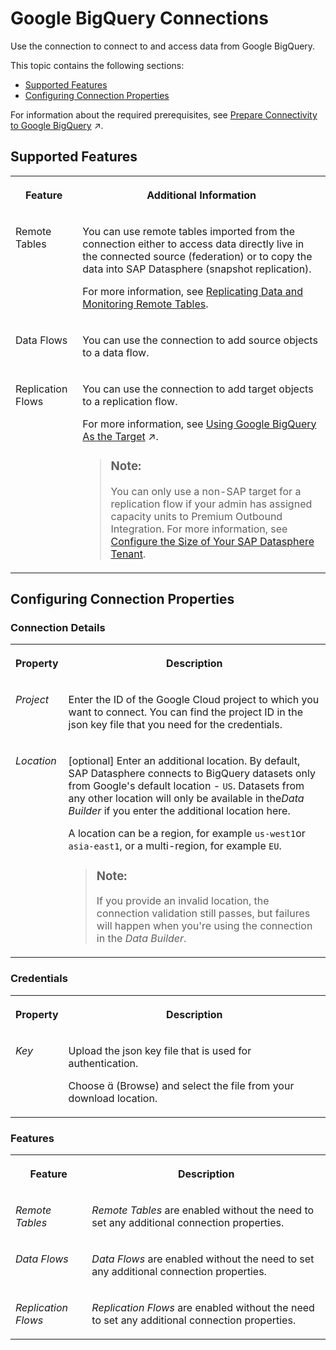 <!-- loio30ed77de13864368bdc596099b37ed70 -->

<link rel="stylesheet" type="text/css" href="../css/sap-icons.css"/>

# Google BigQuery Connections

Use the connection to connect to and access data from Google BigQuery. 



This topic contains the following sections:

-   [Supported Features](google-bigquery-connections-30ed77d.md#loio30ed77de13864368bdc596099b37ed70__GBQ_usage)
-   [Configuring Connection Properties](google-bigquery-connections-30ed77d.md#loio30ed77de13864368bdc596099b37ed70__connection_properties)

For information about the required prerequisites, see [Prepare Connectivity to Google BigQuery](https://help.sap.com/viewer/935116dd7c324355803d4b85809cec97/DEV_CURRENT/en-US/529cef1eee6a45a69ae4e51951718900.html "To be able to successfully validate and use a connection to a Google BigQuery data source for remote tables, certain preparations have to be made.") :arrow_upper_right:.



<a name="loio30ed77de13864368bdc596099b37ed70__GBQ_usage"/>

## Supported Features


<table>
<tr>
<th valign="top">

Feature

</th>
<th valign="top">

Additional Information

</th>
</tr>
<tr>
<td valign="top">

Remote Tables

</td>
<td valign="top">

You can use remote tables imported from the connection either to access data directly live in the connected source \(federation\) or to copy the data into SAP Datasphere \(snapshot replication\).

For more information, see [Replicating Data and Monitoring Remote Tables](../Data-Integration-Monitor/replicating-data-and-monitoring-remote-tables-4dd95d7.md). 

</td>
</tr>
<tr>
<td valign="top">

Data Flows

</td>
<td valign="top">

You can use the connection to add source objects to a data flow.

</td>
</tr>
<tr>
<td valign="top">

Replication Flows

</td>
<td valign="top">

You can use the connection to add target objects to a replication flow.

For more information, see [Using Google BigQuery As the Target](https://help.sap.com/viewer/24f836070a704022a40c15442163e5cf/DEV_CURRENT/en-US/56d4472a0e1f44d58e07ca26ab666328.html "If you use Google BigQuery as the target for your replication flow, you need to consider the following additional specifics and conditions.") :arrow_upper_right:.

> ### Note:  
> You can only use a non-SAP target for a replication flow if your admin has assigned capacity units to Premium Outbound Integration. For more information, see [Configure the Size of Your SAP Datasphere Tenant](https://help.sap.com/docs/SAP_DATASPHERE/9f804b8efa8043539289f42f372c4862/33f8ef4ec359409fb75925a68c23ebc3.html).



</td>
</tr>
</table>



<a name="loio30ed77de13864368bdc596099b37ed70__connection_properties"/>

## Configuring Connection Properties



### Connection Details


<table>
<tr>
<th valign="top">

Property

</th>
<th valign="top">

Description

</th>
</tr>
<tr>
<td valign="top">

*Project* 

</td>
<td valign="top">

Enter the ID of the Google Cloud project to which you want to connect. You can find the project ID in the json key file that you need for the credentials. 

</td>
</tr>
<tr>
<td valign="top">

*Location* 

</td>
<td valign="top">

\[optional\] Enter an additional location. By default, SAP Datasphere connects to BigQuery datasets only from Google's default location - `US`. Datasets from any other location will only be available in the*Data Builder* if you enter the additional location here. 

A location can be a region, for example `us-west1`or `asia-east1`, or a multi-region, for example `EU`.

> ### Note:  
> If you provide an invalid location, the connection validation still passes, but failures will happen when you're using the connection in the *Data Builder*.



</td>
</tr>
</table>



### Credentials


<table>
<tr>
<th valign="top">

Property

</th>
<th valign="top">

Description

</th>
</tr>
<tr>
<td valign="top">

*Key* 

</td>
<td valign="top">

Upload the json key file that is used for authentication.

Choose <span class="SAP-icons"></span> \(Browse\) and select the file from your download location.

</td>
</tr>
</table>



### Features


<table>
<tr>
<th valign="top">

Feature

</th>
<th valign="top">

Description

</th>
</tr>
<tr>
<td valign="top">

*Remote Tables*

</td>
<td valign="top">

*Remote Tables* are enabled without the need to set any additional connection properties. 

</td>
</tr>
<tr>
<td valign="top">

*Data Flows*

</td>
<td valign="top">

*Data Flows* are enabled without the need to set any additional connection properties. 

</td>
</tr>
<tr>
<td valign="top">

*Replication Flows*

</td>
<td valign="top">

*Replication Flows* are enabled without the need to set any additional connection properties. 

</td>
</tr>
</table>

